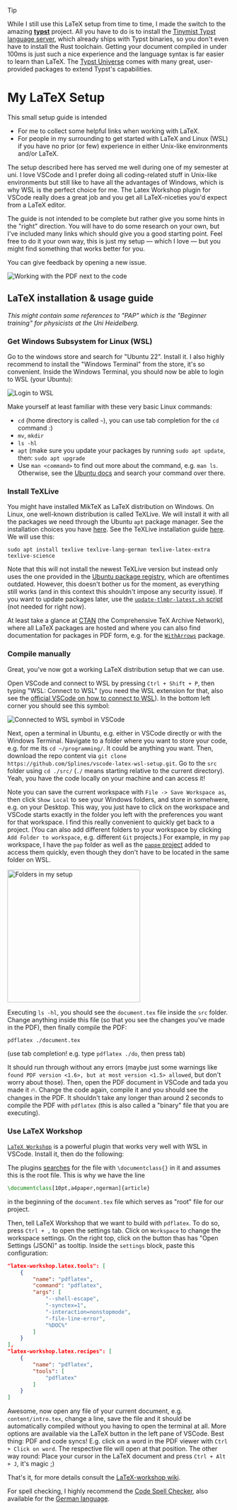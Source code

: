 > [!tip]
> While I still use this LaTeX setup from time to time, I made the switch to the amazing [**typst**](https://github.com/typst/typst) project. All you have to do is to install the [Tinymist Typst language server](https://myriad-dreamin.github.io/tinymist//frontend/vscode.html), which already ships with Typst binaries, so you don't even have to install the Rust toolchain. Getting your document compiled in under 100ms is just such a nice experience and the language syntax is far easier to learn than LaTeX. The [Typst Universe](https://typst.app/universe/) comes with many great, user-provided packages to extend Typst's capabilities.


# My LaTeX Setup

This small setup guide is intended

- For me to collect some helpful links when working with LaTeX.
- For people in my surrounding to get started with LaTeX and Linux (WSL) if you have no prior (or few) experience in either Unix-like environments and/or LaTeX.

The setup described here has served me well during one of my semester at uni. I love VSCode and I prefer doing all coding-related stuff in Unix-like environments but still like to have all the advantages of Windows, which is why WSL is the perfect choice for me. The Latex Workshop plugin for VSCode really does a great job and you get all LaTeX-niceties you'd expect from a LaTeX editor.

The guide is not intended to be complete but rather give you some hints in the "right" direction. You will have to do some research on your own, but I've included many links which should give you a good starting point. Feel free to do it your own way, this is just my setup — which I love — but you might find something that works better for you.

You can give feedback by opening a new issue.

![Working with the PDF next to the code](https://github.com/Splines/vscode-latex-wsl-setup/assets/37160523/6bbb9a4e-2993-4c90-a5fa-f55e541646d2)



## LaTeX installation & usage guide

*This might contain some references to "PAP" which is the "Beginner training" for physicists at the Uni Heidelberg.*


### Get Windows Subsystem for Linux (WSL)

Go to the windows store and search for "Ubuntu 22". Install it. I also highly recommend to install the "Windows Terminal" from the store, it's so convenient. Inside the Windows Terminal, you should now be able to login to WSL (your Ubuntu):

![Login to WSL](https://github.com/Splines/vscode-latex-wsl-setup/assets/37160523/a8b617a2-4b3c-4a89-8bf0-9ed6b330ef7c)

Make yourself at least familiar with these very basic Linux commands:
- `cd` (home directory is called `~`), you can use tab completion for the `cd` command :)
- `mv`, `mkdir`
- `ls -hl`
- `apt` (make sure you update your packages by running `sudo apt update`, then: `sudo apt upgrade`
- Use `man <command>` to find out more about the command, e.g. `man ls`. Otherwise, see the [Ubuntu docs](https://wiki.ubuntuusers.de/ls/) and search your command over there.


### Install TeXLive

You might have installed MikTeX as LaTeX distribution on Windows. On Linux, one well-known distribution is called TeXLive. We will install it with all the packages we need through the Ubuntu `apt` package manager. See the installation choices you have [here](https://tex.stackexchange.com/a/504566). See the TeXLive installation guide [here](https://wiki.ubuntuusers.de/TeX_Live/#Installation). We will use this:

```
sudo apt install texlive texlive-lang-german texlive-latex-extra texlive-science
```

Note that this will not install the newest TeXLive version but instead only uses the one provided in the [Ubuntu package registry](https://packages.ubuntu.com/), which are oftentimes outdated. However, this doesn't bother us for the moment, as everything still works (and in this context this shouldn't impose any security issue). If you want to update packages later, use the [`update-tlmbr-latest.sh` script](https://tex.stackexchange.com/a/537810) (not needed for right now).

At least take a glance at [CTAN](https://www.ctan.org/) (the Comprehensive TeX Archive Network), where all LaTeX packages are hosted and where you can also find documentation for packages in PDF form, e.g. for the [`WithArrows`](https://www.ctan.org/pkg/witharrows) package.


### Compile manually

Great, you've now got a working LaTeX distribution setup that we can use.

Open VSCode and connect to WSL by pressing `Ctrl + Shift + P`, then typing "WSL: Connect to WSL" (you need the WSL extension for that, also see the [official VSCode on how to connect to WSL](https://code.visualstudio.com/docs/remote/wsl#_installation)). In the bottom left corner you should see this symbol:

![Connected to WSL symbol in VSCode](https://github.com/Splines/vscode-latex-wsl-setup/assets/37160523/162760af-fa46-4201-b136-b8685410c327)

Next, open a terminal in Ubuntu, e.g. either in VSCode directly or with the Windows Terminal. Navigate to a folder where you want to store your code, e.g. for me its `cd ~/programming/`. It could be anything you want. Then, download the repo content via `git clone https://github.com/Splines/vscode-latex-wsl-setup.git`. Go to the `src` folder using `cd ./src/` (`./` means starting relative to the current directory). Yeah, you have the code locally on your machine and can access it!

Note you can save the current workspace with `File -> Save Workspace as`, then click `Show Local` to see your Windows folders, and store in somehwere, e.g. on your Desktop. This way, you just have to click on the workspace and VSCode starts exactly in the folder you left with the preferences you want for that workspace. I find this really convenient to quickly get back to a project. (You can also add different folders to your workspace by clicking `Add Folder to workspace`, e.g. different `Git` projects.) For example, in my `pap` workspace, I have the `pap` folder as well as the [`pappe` project](https://github.com/paul019/pappe) added to access them quickly, even though they don't have to be located in the same folder on WSL.

<img width="300px" src="https://github.com/Splines/vscode-latex-wsl-setup/assets/37160523/ee6a4f02-0069-42b4-9451-d5a2e6f00f97" alt="Folders in my setup"/>

Executing `ls -hl`, you should see the `document.tex` file inside the `src` folder. Change anything inside this file (so that you see the changes you've made in the PDF), then finally compile the PDF:

```
pdflatex ./document.tex
```

(use tab completion! e.g. type `pdflatex ./do`, then press tab)

It should run through without any errors (maybe just some warnings like `found PDF version <1.6>, but at most version <1.5> allowed`, but don't worry about those).
Then, open the PDF document in VSCode and tada you made it 🔥. Change the code again, compile it and you should see the changes in the PDF. It shouldn't take any longer than around 2 seconds to compile the PDF with `pdflatex` (this is also called a "binary" file that you are executing).


### Use LaTeX Workshop

[`LaTeX Workshop`](https://github.com/James-Yu/LaTeX-Workshop) is a powerful plugin that works very well with WSL in VSCode. Install it, then do the following:

The plugins [searches](https://github.com/James-Yu/LaTeX-Workshop/wiki/Compile#multi-file-projects) for the file with `\documentclass{}` in it and assumes this is the root file. This is why we have the line

```tex
\documentclass[10pt,a4paper,ngerman]{article}
```

in the beginning of the `document.tex` file which serves as "root" file for our project.

Then, tell LaTeX Workshop that we want to build with `pdflatex`. To do so, press `Ctrl + ,` to open the settings tab. Click on `Workspace` to change the workspace settings. On the right top, click on the button thas has "Open Settings (JSON)" as tooltip. Inside the `settings` block, paste this configuration:

```json
"latex-workshop.latex.tools": [
	{
		"name": "pdflatex",
		"command": "pdflatex",
		"args": [
			"--shell-escape",
			"-synctex=1",
			"-interaction=nonstopmode",
			"-file-line-error",
			"%DOC%"
		]
	}
],
"latex-workshop.latex.recipes": [
	{
		"name": "pdflatex",
		"tools": [
			"pdflatex"
		]
	}
]
```

Awesome, now open any file of your current document, e.g. `content/intro.tex`, change a line, save the file and it should be automatically compiled without you having to open the terminal at all. More options are available via the LaTeX button in the left pane of VSCode. Best thing: PDF and code syncs! E.g. click on a word in the PDF viewer with `Ctrl + Click on word`. The respective file will open at that position. The other way round: Place your cursor in the LaTeX document and press `Ctrl + Alt + J`, it's magic ;)

That's it, for more details consult the [LaTeX-workshop wiki](https://github.com/James-Yu/LaTeX-Workshop/wiki).

For spell checking, I highly recommend the [Code Spell Checker](https://marketplace.visualstudio.com/items?itemName=streetsidesoftware.code-spell-checker), also available for the [German language](https://marketplace.visualstudio.com/items?itemName=streetsidesoftware.code-spell-checker-german).
